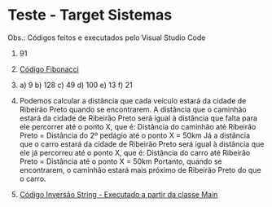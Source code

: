 # Teste - Target Sistemas

Obs.: Códigos feitos e executados pelo Visual Studio Code

<Respostas>

   1. 91

   2. [Código Fibonacci](https://github.com/SillvaPedro/Teste-Target/blob/main/target.py)

   3. a) 9
   b) 128
   c) 49
   d) 100
   e) 13
   f) 21


   4. Podemos calcular a distância que cada veículo estará da cidade de Ribeirão Preto quando se encontrarem. A distância que o caminhão estará da cidade de           Ribeirão Preto será igual à distância que falta para ele percorrer até o ponto X, que é:
      Distância do caminhão até Ribeirão Preto = Distância do 2º pedágio até o ponto X = 50km
      Já a distância que o carro estará da cidade de Ribeirão Preto será igual à distância que ele já percorreu até o ponto X, que é:
      Distância do carro até Ribeirão Preto = Distância até o ponto X = 50km
      Portanto, quando se encontrarem, o caminhão estará mais próximo de Ribeirão Preto do que o carro.

   5. [Código Inversão String - Executado a partir da classe Main](https://github.com/SillvaPedro/Teste-Target/blob/main/string.java)
